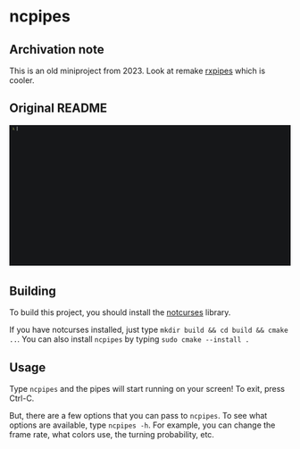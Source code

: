 # ncpipes

## Archivation note
This is an old miniproject from 2023. Look at remake [rxpipes](https://github.com/inunix3/rxpipes) which is cooler.

## Original README

<p align="center">
  <img src="demonstration.gif" alt="animated" />
</p>

## Building
To build this project, you should install the [notcurses](https://github.com/dankamongmen/notcurses) library.

If you have notcurses installed, just type `mkdir build && cd build && cmake ..`. You can also install `ncpipes` by typing `sudo cmake --install .`

## Usage
Type `ncpipes` and the pipes will start running on your screen! To exit, press Ctrl-C.

But, there are a few options that you can pass to `ncpipes`. To see what options are available, type `ncpipes -h`. For example, you can change the frame rate, what colors use, the turning probability, etc.
